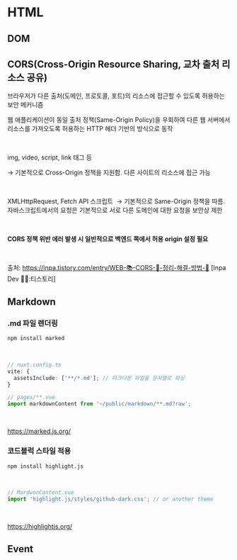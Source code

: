 # HTML

## DOM

## CORS(Cross-Origin Resource Sharing, 교차 출처 리소스 공유)

브라우저가 다른 출처(도메인, 프로토콜, 포트)의 리소스에 접근할 수 있도록 허용하는 보안 메커니즘

웹 애플리케이션이 동일 출처 정책(Same-Origin Policy)을 우회하여 다른 웹 서버에서 리소스를 가져오도록 허용하는 HTTP 헤더 기반의 방식으로 동작

<br>

img, video, script, link 태그 등

→ 기본적으로 Cross-Origin 정책을 지원함. 다른 사이트의 리소스에 접근 가능

<br>

XMLHttpRequest, Fetch API 스크립트
 → 기본적으로 Same-Origin 정책을 따름. 자바스크립트에서의 요청은 기본적으로 서로 다른 도메인에 대한 요청을 보안상 제한

<br>

<strong>CORS 정책 위반 에러 발생 시 일반적으로 백엔드 쪽에서 허용 origin 설정 필요</strong>

<br>

출처: https://inpa.tistory.com/entry/WEB-📚-CORS-💯-정리-해결-방법-👏 [Inpa Dev 👨‍💻:티스토리]

## Markdown

### .md 파일 렌더링

```bash
npm install marked
```

<br>

```typescript
// nuxt.config.ts
vite: {
  assetsInclude: ['**/*.md']; // 마크다운 파일을 문자열로 파싱
}

// pages/**.vue
import markdownContent from '~/public/markdown/**.md?raw';
```

<br>

https://marked.js.org/

### 코드블럭 스타일 적용

```bash
npm install highlight.js
```

<br>

```typescript
// MardwonContent.vue
import 'highlight.js/styles/github-dark.css'; // or another theme
```

<br>

https://highlightjs.org/

## Event
